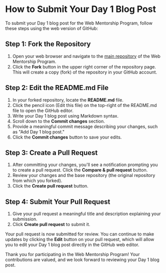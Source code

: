 # How to Submit Your Day 1 Blog Post

To submit your Day 1 blog post for the Web Mentorship Program, follow these steps using the web version of GitHub:

## Step 1: Fork the Repository

1. Open your web browser and navigate to the [main repository](insert_link_to_main_repo_here) of the Web Mentorship Program.
2. Click the **Fork** button in the upper right corner of the repository page. This will create a copy (fork) of the repository in your GitHub account.

## Step 2: Edit the README.md File

1. In your forked repository, locate the **README.md** file.
2. Click the pencil icon (Edit this file) on the top-right of the README.md file to open the GitHub editor.
3. Write your Day 1 blog post using Markdown syntax.
4. Scroll down to the **Commit changes** section.
5. Provide a meaningful commit message describing your changes, such as "Add Day 1 blog post."
6. Click the **Commit changes** button to save your edits.

## Step 3: Create a Pull Request

1. After committing your changes, you'll see a notification prompting you to create a pull request. Click the **Compare & pull request** button.
2. Review your changes and the base repository (the original repository from which you forked).
3. Click the **Create pull request** button.

## Step 4: Submit Your Pull Request

1. Give your pull request a meaningful title and description explaining your submission.
2. Click **Create pull request** to submit it.

Your pull request is now submitted for review. You can continue to make updates by clicking the **Edit** button on your pull request, which will allow you to edit your Day 1 blog post directly in the GitHub web editor.

Thank you for participating in the Web Mentorship Program! Your contributions are valued, and we look forward to reviewing your Day 1 blog post.
